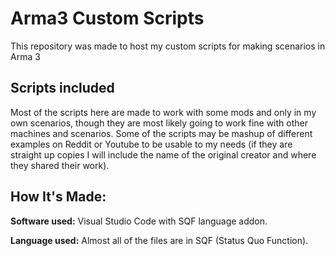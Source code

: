 # Arma3 Custom Scripts
This repository was made to host my custom scripts for making scenarios in Arma 3

## Scripts included
Most of the scripts here are made to work with some mods and only in my own scenarios, though they are most likely going to work fine with other machines and scenarios. Some of the scripts may be mashup of different examples on Reddit or Youtube to be usable to my needs (if they are straight up copies I will include the name of the original creator and where they shared their work).


## How It's Made:

**Software used:** Visual Studio Code with SQF language addon.

**Language used:** Almost all of the files are in SQF (Status Quo Function). 
